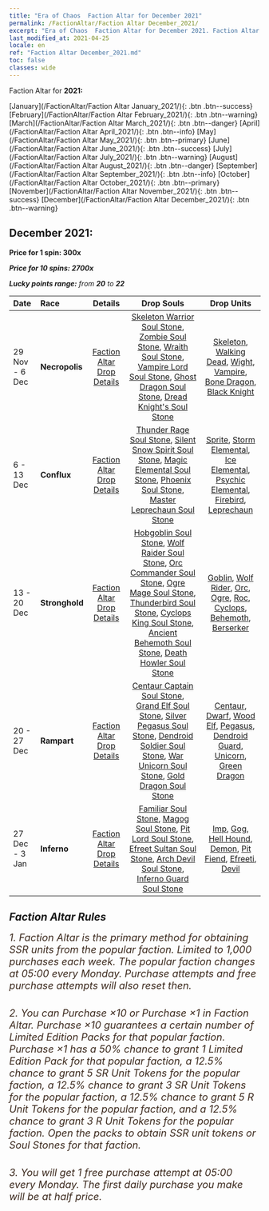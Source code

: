 ```yaml
---
title: "Era of Chaos  Faction Altar for December 2021"
permalink: /FactionAltar/Faction Altar December_2021/
excerpt: "Era of Chaos  Faction Altar for December 2021. Faction Altar is the primary method for obtaining SSR units from the popular faction. Limited to 1,000 purchases each week. The popular faction changes at 05:00 every Monday. Purchase attempts and free purchase attempts will also reset then."
last_modified_at: 2021-04-25
locale: en
ref: "Faction Altar December_2021.md"
toc: false
classes: wide
---
```


  Faction Altar for **2021:**

  [January](/FactionAltar/Faction Altar January_2021/){: .btn .btn--success} [February](/FactionAltar/Faction Altar February_2021/){: .btn .btn--warning} [March](/FactionAltar/Faction Altar March_2021/){: .btn .btn--danger} [April](/FactionAltar/Faction Altar April_2021/){: .btn .btn--info} [May](/FactionAltar/Faction Altar May_2021/){: .btn .btn--primary} [June](/FactionAltar/Faction Altar June_2021/){: .btn .btn--success} [July](/FactionAltar/Faction Altar July_2021/){: .btn .btn--warning} [August](/FactionAltar/Faction Altar August_2021/){: .btn .btn--danger} [September](/FactionAltar/Faction Altar September_2021/){: .btn .btn--info} [October](/FactionAltar/Faction Altar October_2021/){: .btn .btn--primary} [November](/FactionAltar/Faction Altar November_2021/){: .btn .btn--success} [December](/FactionAltar/Faction Altar December_2021/){: .btn .btn--warning} 

## December 2021:

  **Price for 1 spin: 300x** <i class="fas fa-gem"/>

  **Price for 10 spins: 2700x** <i class="fas fa-gem"/>

  **Lucky points range:** from **20** to **22**

  |    Date    |  Race  |  Details  |   Drop Souls   | Drop Units |
  |:-----------|:-------|:---------:|:--------------:|:----------:|
  | 29 Nov - 6 Dec | **Necropolis** | [Faction Altar Drop Details](/FactionAltar/DROP_104/) | [Skeleton Warrior Soul Stone](/Items/unt_297/), [Zombie Soul Stone](/Items/unt_298/), [Wraith Soul Stone](/Items/unt_299/), [Vampire Lord Soul Stone](/Items/unt_300/), [Ghost Dragon Soul Stone](/Items/unt_303/), [Dread Knight's Soul Stone](/Items/unt_302/) | [Skeleton](/Items/unt_208/), [Walking Dead](/Items/unt_209/), [Wight](/Items/unt_210/), [Vampire](/Items/unt_211/), [Bone Dragon](/Items/unt_214/), [Black Knight](/Items/unt_213/) | 
  | 6 - 13 Dec | **Conflux** | [Faction Altar Drop Details](/FactionAltar/DROP_109/) | [Thunder Rage Soul Stone](/Items/unt_344/), [Silent Snow Spirit Soul Stone](/Items/unt_345/), [Magic Elemental Soul Stone](/Items/unt_347/), [Phoenix Soul Stone](/Items/unt_348/), [Master Leprechaun Soul Stone](/Items/unt_349/) | [Sprite](/Items/unt_262/), [Storm Elemental](/Items/unt_263/), [Ice Elemental](/Items/unt_264/), [Psychic Elemental](/Items/unt_267/), [Firebird](/Items/unt_268/), [Leprechaun](/Items/unt_270/) | 
  | 13 - 20 Dec | **Stronghold** | [Faction Altar Drop Details](/FactionAltar/DROP_103/) | [Hobgoblin Soul Stone](/Items/unt_305/), [Wolf Raider Soul Stone](/Items/unt_306/), [Orc Commander Soul Stone](/Items/unt_307/), [Ogre Mage Soul Stone](/Items/unt_308/), [Thunderbird Soul Stone](/Items/unt_309/), [Cyclops King Soul Stone](/Items/unt_310/), [Ancient Behemoth Soul Stone](/Items/unt_311/), [Death Howler Soul Stone](/Items/unt_312/) | [Goblin](/Items/unt_217/), [Wolf Rider](/Items/unt_218/), [Orc](/Items/unt_219/), [Ogre](/Items/unt_220/), [Roc](/Items/unt_221/), [Cyclops](/Items/unt_222/), [Behemoth](/Items/unt_223/), [Berserker](/Items/unt_224/) | 
  | 20 - 27 Dec | **Rampart** | [Faction Altar Drop Details](/FactionAltar/DROP_102/) | [Centaur Captain Soul Stone](/Items/unt_290/), [Grand Elf Soul Stone](/Items/unt_291/), [Silver Pegasus Soul Stone](/Items/unt_292/), [Dendroid Soldier Soul Stone](/Items/unt_293/), [War Unicorn Soul Stone](/Items/unt_294/), [Gold Dragon Soul Stone](/Items/unt_295/) | [Centaur](/Items/unt_199/), [Dwarf](/Items/unt_200/), [Wood Elf](/Items/unt_201/), [Pegasus](/Items/unt_202/), [Dendroid Guard](/Items/unt_203/), [Unicorn](/Items/unt_204/), [Green Dragon](/Items/unt_205/) | 
  | 27 Dec - 3 Jan | **Inferno** | [Faction Altar Drop Details](/FactionAltar/DROP_105/) | [Familiar Soul Stone](/Items/unt_313/), [Magog Soul Stone](/Items/unt_314/), [Pit Lord Soul Stone](/Items/unt_316/), [Efreet Sultan Soul Stone](/Items/unt_317/), [Arch Devil Soul Stone](/Items/unt_318/), [Inferno Guard Soul Stone](/Items/unt_315/) | [Imp](/Items/unt_226/), [Gog](/Items/unt_227/), [Hell Hound](/Items/unt_228/), [Demon](/Items/unt_229/), [Pit Fiend](/Items/unt_230/), [Efreeti](/Items/unt_231/), [Devil](/Items/unt_232/) | 




## Faction Altar Rules

  <span style="color: #3c2a1e;font-size:20px">1. Faction Altar is the primary method for obtaining SSR units from the popular faction. Limited to 1,000 purchases each week. The popular faction changes at 05:00 every Monday. Purchase attempts and free purchase attempts will also reset then.</span><br/>

<br/>  <span style="color: #3c2a1e;font-size:20px">2. You can Purchase ×10 or Purchase ×1 in Faction Altar. Purchase ×10 guarantees a certain number of Limited Edition Packs for that popular faction. Purchase ×1 has a 50% chance to grant 1 Limited Edition Pack for that popular faction, a 12.5% chance to grant 5 SR Unit Tokens for the popular faction, a 12.5% chance to grant 3 SR Unit Tokens for the popular faction, a 12.5% chance to grant 5 R Unit Tokens for the popular faction, and a 12.5% chance to grant 3 R Unit Tokens for the popular faction. Open the packs to obtain SSR unit tokens or Soul Stones for that faction.</span>

<br/>  <span style="color: #3c2a1e;font-size:20px">3. You will get 1 free purchase attempt at 05:00 every Monday. The first daily purchase you make will be at half price.</span><br/>

<br/>